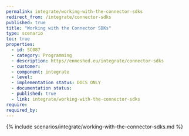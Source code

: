 ```yaml
---
permalink: integrate/working-with-the-connector-sdks
redirect_from: /integrate/connector-sdks
published: true
title: "Working with the Connector SDKs"
type: scenario
toc: true
properties:
  - id: SC087
  - category: Programming
  - description: https//enmeshed.eu/integrate/connector-sdks
  - customer:
  - component: integrate
  - level:
  - implementation status: DOCS ONLY
  - documentation status:
  - published: true
  - link: integrate/working-with-the-connector-sdks
require:
required_by:
---
```


{% include scenarios/integrate/working-with-the-connector-sdks.md %}
